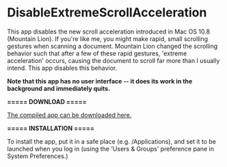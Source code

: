 DisableExtremeScrollAcceleration
================================

This app disables the new scroll acceleration introduced in Mac OS 10.8 (Mountain Lion). If you're like me, you might make rapid, small scrolling gestures when scanning a document. Mountain Lion changed the scrolling behavior such that after a few of these rapid gestures, 'extreme acceleration' occurs, causing the document to scroll far more than I usually intend. This app disables this behavior.

**Note that this app has no user interface -- it does its work in the background and immediately quits.**

__===== DOWNLOAD =====__

[The compiled app can be downloaded here.](https://github.com/downloads/davekeck/DisableExtremeScrollAcceleration/DisableExtremeScrollAcceleration.zip)

__===== INSTALLATION =====__

To install the app, put it in a safe place (e.g. /Applications), and set it to be launched when you log in (using the 'Users & Groups' preference pane in System Preferences.)